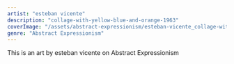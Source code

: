 ```yaml
---
artist: "esteban vicente"
description: "collage-with-yellow-blue-and-orange-1963"
coverImage: "/assets/abstract-expressionism/esteban-vicente_collage-with-yellow-blue-and-orange-1963.jpg"
genre: "Abstract Expressionism"
---
```

This is an art by esteban vicente on Abstract Expressionism

